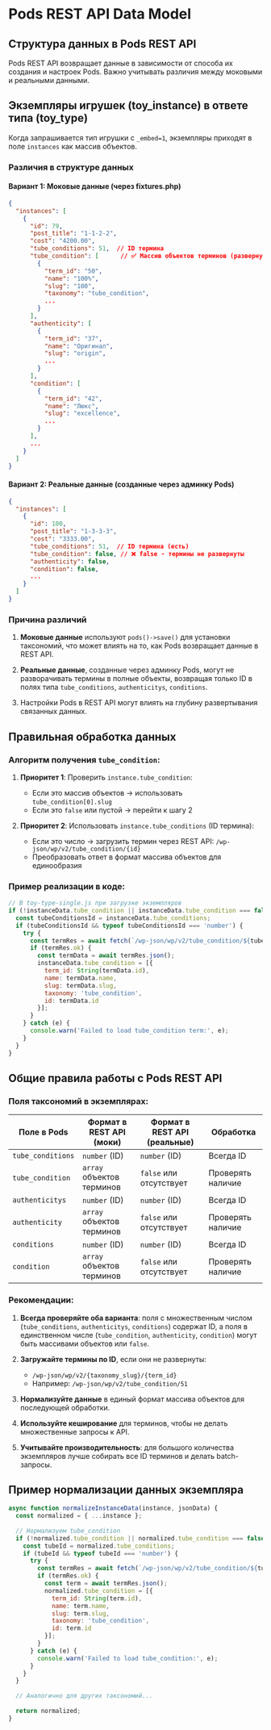 # Pods REST API Data Model

## Структура данных в Pods REST API

Pods REST API возвращает данные в зависимости от способа их создания и настроек Pods. Важно учитывать различия между моковыми и реальными данными.

## Экземпляры игрушек (toy_instance) в ответе типа (toy_type)

Когда запрашивается тип игрушки с `_embed=1`, экземпляры приходят в поле `instances` как массив объектов.

### Различия в структуре данных

#### Вариант 1: Моковые данные (через fixtures.php)
```json
{
  "instances": [
    {
      "id": 79,
      "post_title": "1-1-2-2",
      "cost": "4200.00",
      "tube_conditions": 51,  // ID термина
      "tube_condition": [      // ✅ Массив объектов терминов (развернутые данные)
        {
          "term_id": "50",
          "name": "100%",
          "slug": "100",
          "taxonomy": "tube_condition",
          ...
        }
      ],
      "authenticity": [
        {
          "term_id": "37",
          "name": "Оригинал",
          "slug": "origin",
          ...
        }
      ],
      "condition": [
        {
          "term_id": "42",
          "name": "Люкс",
          "slug": "excellence",
          ...
        }
      ],
      ...
    }
  ]
}
```

#### Вариант 2: Реальные данные (созданные через админку Pods)
```json
{
  "instances": [
    {
      "id": 100,
      "post_title": "1-3-3-3",
      "cost": "3333.00",
      "tube_conditions": 51,  // ID термина (есть)
      "tube_condition": false, // ❌ false - термины не развернуты
      "authenticity": false,
      "condition": false,
      ...
    }
  ]
}
```

### Причина различий

1. **Моковые данные** используют `pods()->save()` для установки таксономий, что может влиять на то, как Pods возвращает данные в REST API.

2. **Реальные данные**, созданные через админку Pods, могут не разворачивать термины в полные объекты, возвращая только ID в полях типа `tube_conditions`, `authenticitys`, `conditions`.

3. Настройки Pods в REST API могут влиять на глубину развертывания связанных данных.

## Правильная обработка данных

### Алгоритм получения `tube_condition`:

1. **Приоритет 1**: Проверить `instance.tube_condition`:
   - Если это массив объектов → использовать `tube_condition[0].slug`
   - Если это `false` или пустой → перейти к шагу 2

2. **Приоритет 2**: Использовать `instance.tube_conditions` (ID термина):
   - Если это число → загрузить термин через REST API: `/wp-json/wp/v2/tube_condition/{id}`
   - Преобразовать ответ в формат массива объектов для единообразия

### Пример реализации в коде:

```javascript
// В toy-type-single.js при загрузке экземпляров
if (!instanceData.tube_condition || instanceData.tube_condition === false) {
  const tubeConditionsId = instanceData.tube_conditions;
  if (tubeConditionsId && typeof tubeConditionsId === 'number') {
    try {
      const termRes = await fetch(`/wp-json/wp/v2/tube_condition/${tubeConditionsId}`, { credentials: 'same-origin' });
      if (termRes.ok) {
        const termData = await termRes.json();
        instanceData.tube_condition = [{
          term_id: String(termData.id),
          name: termData.name,
          slug: termData.slug,
          taxonomy: 'tube_condition',
          id: termData.id
        }];
      }
    } catch (e) {
      console.warn('Failed to load tube_condition term:', e);
    }
  }
}
```

## Общие правила работы с Pods REST API

### Поля таксономий в экземплярах:

| Поле в Pods | Формат в REST API (моки) | Формат в REST API (реальные) | Обработка |
|------------|--------------------------|------------------------------|-----------|
| `tube_conditions` | `number` (ID) | `number` (ID) | Всегда ID |
| `tube_condition` | `array` объектов терминов | `false` или отсутствует | Проверять наличие |
| `authenticitys` | `number` (ID) | `number` (ID) | Всегда ID |
| `authenticity` | `array` объектов терминов | `false` или отсутствует | Проверять наличие |
| `conditions` | `number` (ID) | `number` (ID) | Всегда ID |
| `condition` | `array` объектов терминов | `false` или отсутствует | Проверять наличие |

### Рекомендации:

1. **Всегда проверяйте оба варианта**: поля с множественным числом (`tube_conditions`, `authenticitys`, `conditions`) содержат ID, а поля в единственном числе (`tube_condition`, `authenticity`, `condition`) могут быть массивами объектов или `false`.

2. **Загружайте термины по ID**, если они не развернуты:
   - `/wp-json/wp/v2/{taxonomy_slug}/{term_id}`
   - Например: `/wp-json/wp/v2/tube_condition/51`

3. **Нормализуйте данные** в единый формат массива объектов для последующей обработки.

4. **Используйте кеширование** для терминов, чтобы не делать множественные запросы к API.

5. **Учитывайте производительность**: для большого количества экземпляров лучше собирать все ID терминов и делать batch-запросы.

## Пример нормализации данных экземпляра

```javascript
async function normalizeInstanceData(instance, jsonData) {
  const normalized = { ...instance };
  
  // Нормализуем tube_condition
  if (!normalized.tube_condition || normalized.tube_condition === false) {
    const tubeId = normalized.tube_conditions;
    if (tubeId && typeof tubeId === 'number') {
      try {
        const termRes = await fetch(`/wp-json/wp/v2/tube_condition/${tubeId}`);
        if (termRes.ok) {
          const term = await termRes.json();
          normalized.tube_condition = [{
            term_id: String(term.id),
            name: term.name,
            slug: term.slug,
            taxonomy: 'tube_condition',
            id: term.id
          }];
        }
      } catch (e) {
        console.warn('Failed to load tube_condition:', e);
      }
    }
  }
  
  // Аналогично для других таксономий...
  
  return normalized;
}
```

